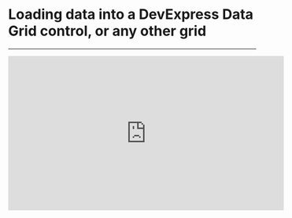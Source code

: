 ﻿# Loading data into a DevExpress Data Grid control, or any other grid
---
<iframe width="560" height="315" src="https://www.youtube.com/embed/G_olSXalRiY" frameborder="0" allowfullscreen></iframe>